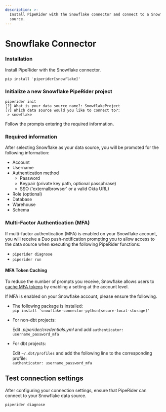 ```yaml
---
description: >-
  Install PipeRider with the Snowflake connector and connect to a Snowflake data
  source.
---
```


# Snowflake Connector

### Installation

Install PipeRider with the Snowflake connector.

```
pip install 'piperider[snowflake]'
```

### Initialize a new Snowflake PipeRider project

```shell-session
piperider init
[?] What is your data source name?: SnowflakeProject
[?] Which data source would you like to connect to?:
 > snowflake
```

Follow the prompts entering the required information.

### Required information

After selecting Snowflake as your data source, you will be promoted for the following information:

* Account
* Username
* Authentication method
  * Password
  * Keypair (private key path, optional passphrase)
  * SSO ('externalbrowser' or a valid Okta URL)
* Role (optional)
* Database
* Warehouse
* Schema

### Multi-Factor Authentication (MFA)

If multi-factor authentication (MFA) is enabled on your Snowflake account, you will receive a Duo push-notification prompting you to allow access to the data source when executing the following PipeRider functions:

* `piperider diagnose`
* `piperider run`

#### MFA Token Caching

To reduce the number of prompts you receive, Snowflake allows users to [cache MFA tokens](https://docs.snowflake.com/en/user-guide/security-mfa.html#using-mfa-token-caching-to-minimize-the-number-of-prompts-during-authentication-optional) by enabling a setting at the account level.&#x20;

If MFA is enabled on your Snowflake account, please ensure the following.

* The following package is installed:\
  &#x20;`pip install 'snowflake-connector-python[secure-local-storage]'`
*   For non-dbt projects:

    Edit _.piperider/credentials.yml_ and add `authenticator: username_password_mfa`
*   For dbt projects:

    Edit `~/.dbt/profiles` and add the following line to the corresponding profile:\
    `authenticator: username_password_mfa`&#x20;

## Test connection settings

After configuring your connection settings, ensure that PipeRider can connect to your Snowflake data source.

```
piperider diagnose
```
